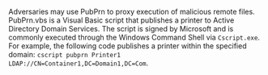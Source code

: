 Adversaries may use PubPrn to proxy execution of malicious remote files. PubPrn.vbs is a Visual Basic script that publishes a printer to Active Directory Domain Services. The script is signed by Microsoft and is commonly executed through the Windows Command Shell via `Cscript.exe`. For example, the following code publishes a printer within the specified domain: `cscript pubprn Printer1 LDAP://CN=Container1,DC=Domain1,DC=Com`.